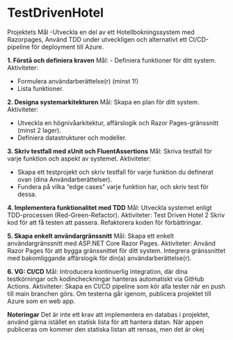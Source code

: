 # TestDrivenHotel
Projektets Mål
-Utveckla en del av ett Hotellbokningssystem med Razorpages, Använd TDD under utveckligen och alternativt ett CI/CD-pipeline för deployment till Azure.

**1. Förstå och definiera kraven**
Mål: - Definiera funktioner för ditt system.
Aktiviteter:
- Formulera användarberättelse(r) (minst 1!)
- Lista funktioner.

**2. Designa systemarkitekturen**
Mål: Skapa en plan för ditt system.
Aktiviteter:
- Utveckla en högnivåarkitektur, affärslogik och Razor Pages-gränssnitt (minst 2 lager).
- Definiera datastrukturer och modeller.

**3. Skriv testfall med xUnit och FluentAssertions**
Mål: Skriva testfall för varje funktion och aspekt av systemet.
Aktiviteter:
- Skapa ett testprojekt och skriv testfall för varje funktion du definerat ovan (dina Användarberättelser).
- Fundera på vilka “edge cases” varje funktion har, och skriv test för dessa.

**4. Implementera funktionalitet med TDD**
Mål: Utveckla systemet enligt TDD-processen (Red-Green-Refactor).
Aktiviteter:
Test Driven Hotel 2
Skriv kod för att få testen att passera.
Refaktorera koden för förbättringar.

**5. Skapa enkelt användargränssnitt**
Mål: Skapa ett enkelt användargränssnitt med ASP.NET Core Razor Pages.
Aktiviteter:
Använd Razor Pages för att bygga gränssnittet för ditt system.
Integrera gränssnittet med bakomliggande affärslogik för din(a) användarberättelse(r).

**6. VG: CI/CD**
Mål: Introducera kontinuerlig integration, där dina testkörningar och kodincheckningar hanteras automatiskt
via GitHub Actions.
Aktiviteter:
Skapa en CI/CD pipeline som kör alla tester när en push till main branchen görs.
Om testerna går igenom, publicera projektet till Azure som en web app.

**Noteringar**
Det är inte ett krav att implementera en databas i projektet, använd gärna istället en statisk lista för att
hantera datan.
När appen publiceras om kommer den statiska listan att rensas, men det är okej
